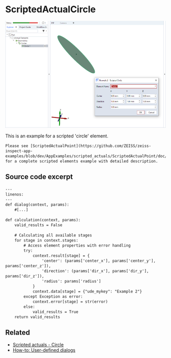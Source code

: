 # ScriptedActualCircle

![Scripted circle element example](scripted_actual_circle.png)

This is an example for a scripted 'circle' element.

```{note}
Please see [ScriptedActualPoint](https://github.com/ZEISS/zeiss-inspect-app-examples/blob/dev/AppExamples/scripted_actuals/ScriptedActualPoint/doc/Documentation.md) for a complete scripted elements example with detailed description.
```


## Source code excerpt

```{code-block} python
---
linenos:
---
def dialog(context, params):
    #[...]

def calculation(context, params):
    valid_results = False

    # Calculating all available stages
    for stage in context.stages:
        # Access element properties with error handling
        try:
            context.result[stage] = {
                'center': (params['center_x'], params['center_y'], params['center_z']),
                'direction': (params['dir_x'], params['dir_y'], params['dir_z']),
                'radius': params['radius']
            }
            context.data[stage] = {"ude_mykey": "Example 2"}
        except Exception as error:
            context.error[stage] = str(error)
        else:
            valid_results = True
    return valid_results
```

## Related

* [Scripted actuals - Circle](https://zeissiqs.github.io/zeiss-inspect-addon-api/2025/python_api/scripted_elements_api.md#circle)
* [How-to: User-defined dialogs](https://zeissiqs.github.io/zeiss-inspect-addon-api/2025/howtos/python_api_introduction/user_defined_dialogs.md)